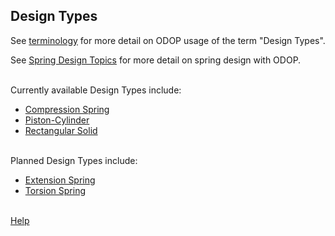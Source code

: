 ## Design Types

See [terminology](../terminology) for more detail on ODOP usage of the term "Design Types".   

See [Spring Design Topics](../SpringDesign) for more detail on spring design with ODOP.   
&nbsp;

Currently available Design Types include:   

* [Compression Spring](c_spring)   
* [Piston-Cylinder](pcyl)   
* [Rectangular Solid](r_solid)   
&nbsp;

Planned Design Types include:   

* [Extension Spring](e_spring)   
* [Torsion Spring](t_spring)   
&nbsp;

[Help](../)
